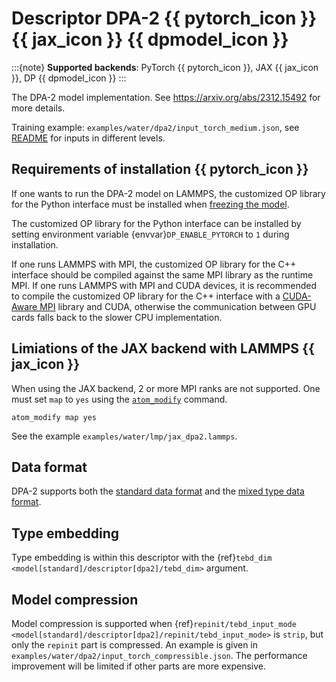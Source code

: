 # Descriptor DPA-2 {{ pytorch_icon }} {{ jax_icon }} {{ dpmodel_icon }}

:::{note}
**Supported backends**: PyTorch {{ pytorch_icon }}, JAX {{ jax_icon }}, DP {{ dpmodel_icon }}
:::

The DPA-2 model implementation. See https://arxiv.org/abs/2312.15492 for more details.

Training example: `examples/water/dpa2/input_torch_medium.json`, see [README](../../examples/water/dpa2/README.md) for inputs in different levels.

## Requirements of installation {{ pytorch_icon }}

If one wants to run the DPA-2 model on LAMMPS, the customized OP library for the Python interface must be installed when [freezing the model](../freeze/freeze.md).

The customized OP library for the Python interface can be installed by setting environment variable {envvar}`DP_ENABLE_PYTORCH` to `1` during installation.

If one runs LAMMPS with MPI, the customized OP library for the C++ interface should be compiled against the same MPI library as the runtime MPI.
If one runs LAMMPS with MPI and CUDA devices, it is recommended to compile the customized OP library for the C++ interface with a [CUDA-Aware MPI](https://developer.nvidia.com/mpi-solutions-gpus) library and CUDA,
otherwise the communication between GPU cards falls back to the slower CPU implementation.

## Limiations of the JAX backend with LAMMPS {{ jax_icon }}

When using the JAX backend, 2 or more MPI ranks are not supported. One must set `map` to `yes` using the [`atom_modify`](https://docs.lammps.org/atom_modify.html) command.

```lammps
atom_modify map yes
```

See the example `examples/water/lmp/jax_dpa2.lammps`.

## Data format

DPA-2 supports both the [standard data format](../data/system.md) and the [mixed type data format](../data/system.md#mixed-type).

## Type embedding

Type embedding is within this descriptor with the {ref}`tebd_dim <model[standard]/descriptor[dpa2]/tebd_dim>` argument.

## Model compression

Model compression is supported when {ref}`repinit/tebd_input_mode <model[standard]/descriptor[dpa2]/repinit/tebd_input_mode>` is `strip`, but only the `repinit` part is compressed.
An example is given in `examples/water/dpa2/input_torch_compressible.json`.
The performance improvement will be limited if other parts are more expensive.
